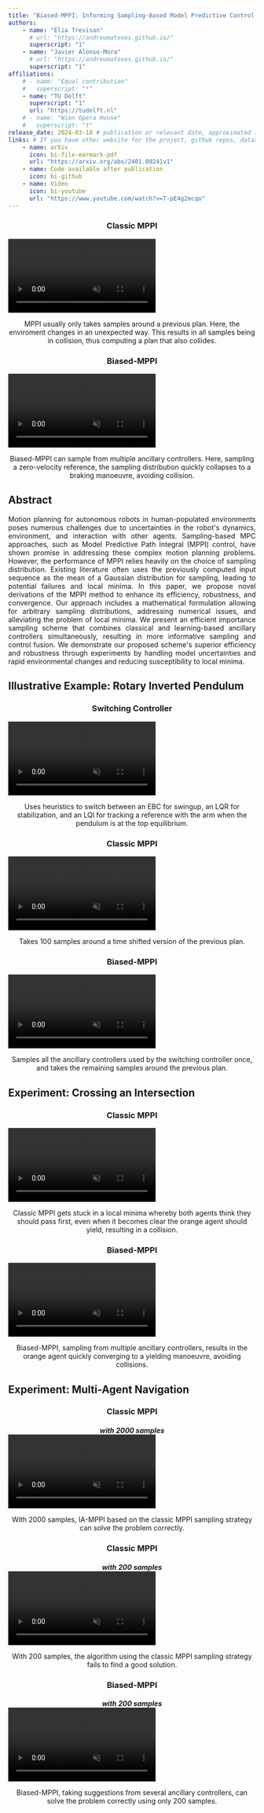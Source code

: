 ```yaml
---
title: "Biased-MPPI: Informing Sampling-Based Model Predictive Control by Fusing Ancillary Controllers"
authors:
    - name: "Elia Trevisan"
      # url: "https://andreumatoses.github.io/"
      superscript: "1"
    - name: "Javier Alonso-Mora"
      # url: "https://andreumatoses.github.io/"
      superscript: "1"
affiliations:
    # - name: "Equal contribution"
    #   superscript: "*"
    - name: "TU Delft"
      superscript: "1"
      url: "https://tudelft.nl"
    # - name: "Wien Opera House"
    #   superscript: "†"
release_date: 2024-03-18 # publication or relevant date, approximated if not sure. Just for display purposes and ordering.
links: # If you have other website for the project, github repos, datasets, etc. put it here. You can also add an icon from https://icons.getbootstrap.com/
    - name: arXiv
      icon: bi-file-earmark-pdf
      url: "https://arxiv.org/abs/2401.09241v1"
    - name: Code available after publication
      icon: bi-github
    - name: Video
      icon: bi-youtube
      url: "https://www.youtube.com/watch?v=T-pE4g2mcqo"
---
```


<div class="row row-cols-1 row-cols-sm-2 row-cols-md-2 g-2">
  <div class="col">
    <h3 align="center">Classic MPPI</h3>
    <div class="teaser-video d-flex justify-content-center">
      <div class="ratio ratio-16x9">
        <video id="teaser" autoplay="" muted="" controls="" loop="" playsinline="">
          <source src="{% include fix_link.html link='/assets/images/papers/biased_mppi/no_bias8_with_samples.m4v' %}" type="video/mp4">
        </video>
      </div>
    </div>
    <p align="center">
    MPPI usually only takes samples around a previous plan. Here, the enviroment changes in an unexpected way. This results in all samples being in collision, thus computing a plan that also collides.
    </p>
  </div>
  <div class="col">
    <h3 align="center">Biased-MPPI</h3>
    <div class="teaser-video d-flex justify-content-center">
      <div class="ratio ratio-16x9">
        <video id="teaser" autoplay="" muted="" controls="" loop="" playsinline="">
          <source src="{% include fix_link.html link='/assets/images/papers/biased_mppi/bias8_with_samples.m4v' %}" type="video/mp4">
        </video>
      </div>
    </div>
    <p align="center">
    Biased-MPPI can sample from multiple ancillary controllers. Here, sampling a zero-velocity reference, the sampling distribution quickly collapses to a braking manoeuvre, avoiding collision.
    </p>
  </div>
</div>

<h2> Abstract </h2>
<p align="justify">
Motion planning for autonomous robots in human-populated environments poses numerous challenges due to uncertainties in the robot's dynamics, environment, and interaction with other agents. Sampling-based MPC approaches, such as Model Predictive Path Integral (MPPI) control, have shown promise in addressing these complex motion planning problems. However, the performance of MPPI relies heavily on the choice of sampling distribution. Existing literature often uses the previously computed input sequence as the mean of a Gaussian distribution for sampling, leading to potential failures and local minima. In this paper, we propose novel derivations of the MPPI method to enhance its efficiency, robustness, and convergence. Our approach includes a mathematical formulation allowing for arbitrary sampling distributions, addressing numerical issues, and alleviating the problem of local minima. We present an efficient importance sampling scheme that combines classical and learning-based ancillary controllers simultaneously, resulting in more informative sampling and control fusion. We demonstrate our proposed scheme's superior efficiency and robustness through experiments by handling model uncertainties and rapid environmental changes and reducing susceptibility to local minima.
</p>

<h2> Illustrative Example: Rotary Inverted Pendulum </h2>
<div class="row row-cols-1 row-cols-sm-3 row-cols-md-3 g-2">
  <div class="col">
    <h3 align="center">Switching Controller</h3>
    <div class="teaser-video d-flex justify-content-center">
      <div class="ratio ratio-16x9">
        <video id="teaser" autoplay="" muted="" controls="" loop="" playsinline="">
          <source src="{% include fix_link.html link='/assets/images/papers/biased_mppi/pendulum_switching.m4v' %}" type="video/mp4">
        </video>
      </div>
    </div>
    <p align="center">
    Uses heuristics to switch between an EBC for swingup, an LQR for stabilization, and an LQI for tracking a reference with the arm when the pendulum is at the top equilibrium.
    </p>
  </div>
  <div class="col">
    <h3 align="center">Classic MPPI</h3>
    <div class="teaser-video d-flex justify-content-center">
      <div class="ratio ratio-16x9">
        <video id="teaser" autoplay="" muted="" controls="" loop="" playsinline="">
          <source src="{% include fix_link.html link='/assets/images/papers/biased_mppi/pendulum_nobias.m4v' %}" type="video/mp4">
        </video>
      </div>
    </div>
    <p align="center">
    Takes 100 samples around a time shifted version of the previous plan.
    </p>
  </div>
  <div class="col">
    <h3 align="center">Biased-MPPI</h3>
    <div class="teaser-video d-flex justify-content-center">
      <div class="ratio ratio-16x9">
        <video id="teaser" autoplay="" muted="" controls="" loop="" playsinline="">
          <source src="{% include fix_link.html link='/assets/images/papers/biased_mppi/pendulum_bias.m4v' %}" type="video/mp4">
        </video>
      </div>
    </div>
    <p align="center">
    Samples all the ancillary controllers used by the switching controller once, and takes the remaining samples around the previous plan.
    </p>
  </div>
</div>


<h2> Experiment: Crossing an Intersection </h2>
<div class="row row-cols-1 row-cols-sm-2 row-cols-md-2 g-2">
  <div class="col">
    <h3 align="center">Classic MPPI</h3>
    <div class="teaser-video d-flex justify-content-center">
      <div class="ratio ratio-4x3">
        <video id="teaser" autoplay="" muted="" controls="" loop="" playsinline="">
          <source src="{% include fix_link.html link='/assets/images/papers/biased_mppi/crossing_no_AC_crop.m4v' %}" type="video/mp4">
        </video>
      </div>
    </div>
    <p align="center">
    Classic MPPI gets stuck in a local minima whereby both agents think they should pass first, even when it becomes clear the orange agent should yield, resulting in a collision. 
    </p>
  </div>
  <div class="col">
    <h3 align="center">Biased-MPPI</h3>
    <div class="teaser-video d-flex justify-content-center">
      <div class="ratio ratio-4x3">
        <video id="teaser" autoplay="" muted="" controls="" loop="" playsinline="">
          <source src="{% include fix_link.html link='/assets/images/papers/biased_mppi/crossing_AC_crop.m4v' %}" type="video/mp4">
        </video>
      </div>
    </div>
    <p align="center">
    Biased-MPPI, sampling from multiple ancillary controllers, results in the orange agent quickly converging to a yielding manoeuvre, avoiding collisions.
    </p>
  </div>
</div>

<h2> Experiment: Multi-Agent Navigation </h2>
<div class="row row-cols-1 row-cols-sm-3 row-cols-md-3 g-2">
  <div class="col">
    <h3 align="center" style="margin-bottom: 0;">Classic MPPI</h3>
    <h5 align="center" style="margin-bottom: 0;">with <span class="amr-color">2000</span> samples</h5>
    <div class="teaser-video d-flex justify-content-center">
      <div class="ratio ratio-4x3">
        <video id="teaser" autoplay="" muted="" controls="" loop="" playsinline="">
          <source src="{% include fix_link.html link='/assets/images/papers/biased_mppi/Hg_2000_No_AC_crop.m4v' %}" type="video/mp4">
        </video>
      </div>
    </div>
    <p align="center">
    With 2000 samples, IA-MPPI based on the classic MPPI sampling strategy can solve the problem correctly.
    </p>
  </div>
  <div class="col">
    <h3 align="center" style="margin-bottom: 0;">Classic MPPI</h3>
    <h5 align="center" style="margin-bottom: 0;">with <span class="amr-color">200</span> samples</h5>
    <div class="teaser-video d-flex justify-content-center">
      <div class="ratio ratio-4x3">
        <video id="teaser" autoplay="" muted="" controls="" loop="" playsinline="">
          <source src="{% include fix_link.html link='/assets/images/papers/biased_mppi/Hg_200_No_AC_crop.m4v' %}" type="video/mp4">
        </video>
      </div>
    </div>
    <p align="center">
    With 200 samples, the algorithm using the classic MPPI sampling strategy fails to find a good solution.
    </p>
  </div>
  <div class="col">
    <h3 align="center" style="margin-bottom: 0;">Biased-MPPI</h3>
    <h5 align="center" style="margin-bottom: 0;">with <span class="amr-color">200</span> samples</h5>
    <div class="teaser-video d-flex justify-content-center">
      <div class="ratio ratio-4x3">
        <video id="teaser" autoplay="" muted="" controls="" loop="" playsinline="">
          <source src="{% include fix_link.html link='/assets/images/papers/biased_mppi/Hg_200_AC_crop.m4v' %}" type="video/mp4">
        </video>
      </div>
    </div>
    <p align="center">
    Biased-MPPI, taking suggestions from several ancillary controllers, can solve the problem correctly using only 200 samples.
    </p>
  </div>
</div>
